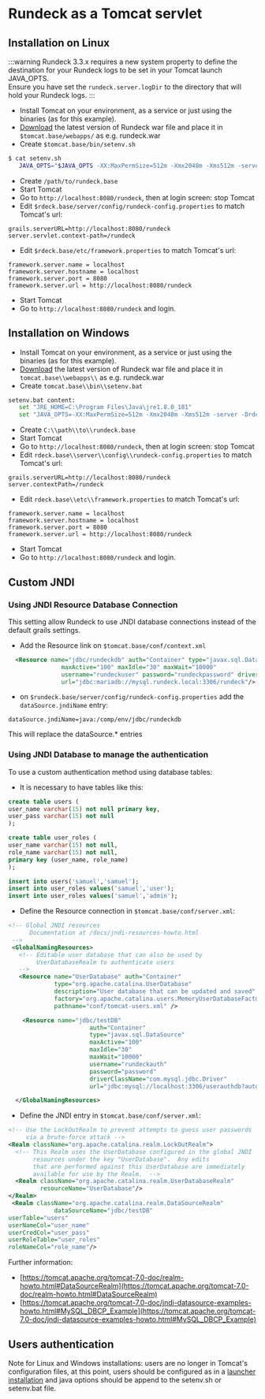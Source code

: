 # Rundeck as a Tomcat servlet

## Installation on Linux

<!---
Originals:

http://support.rundeck.com/customer/en/portal/articles/2798971-install-rundeck-pro-with-tomcat-on-linux
http://support.rundeck.com/customer/en/portal/articles/1817834-install-rundeck-pro-as-a-war-tomcat-on-windows
http://support.rundeck.com/customer/en/portal/articles/2471602-upgrade-rundeck-pro-as-a-war-tomcat-
http://support.rundeck.com/customer/en/portal/articles/2799547-enable-ssl-tomcat
http://support.rundeck.com/customer/en/portal/articles/2539313-jndi-custom-settings-on-tomcat)


Should these be part of the OSS docs?

http://support.rundeck.com/customer/en/portal/articles/2433205-configuring-tomcat-for-ldaps
http://support.rundeck.com/customer/en/portal/articles/2859551-authentication-with-ad-or-ldap-on-tomcat

--->

:::warning
Rundeck 3.3.x requires a new system property to define the destination for your Rundeck logs to be set in your Tomcat launch JAVA_OPTS.  
Ensure you have set the `rundeck.server.logDir` to the directory that will hold your Rundeck logs. 
:::

- Install Tomcat on your environment, as a service or just using the binaries (as for this example).
- [Download](https://rundeck.org/downloads.html) the latest version of Rundeck war file and place it in `$tomcat.base/webapps/` as e.g. rundeck.war
- Create `$tomcat.base/bin/setenv.sh`

```bash
$ cat setenv.sh
   JAVA_OPTS="$JAVA_OPTS -XX:MaxPermSize=512m -Xmx2048m -Xms512m -server -Drdeck.base=/path/to/rundeck.base -Drundeck.config.location=/path/to/rundeck.base/server/config/rundeck-config.properties -Drundeck.server.logDir=/path/to/rundeck.base/server/logs"
```

- Create `/path/to/rundeck.base`
- Start Tomcat
- Go to `http://localhost:8080/rundeck`, then at login screen: stop Tomcat
- Edit `$rdeck.base/server/config/rundeck-config.properties` to match Tomcat's url:

```properties
grails.serverURL=http://localhost:8080/rundeck
server.servlet.context-path=/rundeck
```

- Edit `$rdeck.base/etc/framework.properties` to match Tomcat's url:

```properties
framework.server.name = localhost
framework.server.hostname = localhost
framework.server.port = 8080
framework.server.url = http://localhost:8080/rundeck
```

- Start Tomcat
- Go to `http://localhost:8080/rundeck` and login.

## Installation on Windows

- Install Tomcat on your environment, as a service or just using the binaries (as for this example).
- [Download](https://rundeck.org/downloads.html) the latest version of Rundeck war file and place it in `tomcat.base\\webapps\\` as e.g. rundeck.war
- Create `tomcat.base\\bin\\setenv.bat`

```bash
setenv.bat content:
   set "JRE_HOME=C:\Program Files\Java\jre1.8.0_181"
   set "JAVA_OPTS=-XX:MaxPermSize=512m -Xmx2048m -Xms512m -server -Drdeck.base=C:\path\to\rundeck.base -Drundeck.config.location=C:\path\to\rundeck.base\server\config\rundeck-config.properties -Drundeck.server.logDir=C:\path\to\rundeck.base\server\logs"
```

- Create `C:\\path\\to\\rundeck.base`
- Start Tomcat
- Go to `http://localhost:8080/rundeck`, then at login screen: stop Tomcat
- Edit `rdeck.base\\server\\config\\rundeck-config.properties` to match Tomcat's url:

```properties
grails.serverURL=http://localhost:8080/rundeck
server.contextPath=/rundeck
```

- Edit `rdeck.base\\etc\\framework.properties` to match Tomcat's url:

```properties
framework.server.name = localhost
framework.server.hostname = localhost
framework.server.port = 8080
framework.server.url = http://localhost:8080/rundeck
```

- Start Tomcat
- Go to `http://localhost:8080/rundeck` and login.

## Custom JNDI

### Using JNDI Resource Database Connection

This setting allow Rundeck to use JNDI database connections instead of the default grails settings.

- Add the Resource link on `$tomcat.base/conf/context.xml`

```xml
  <Resource name="jdbc/rundeckdb" auth="Container" type="javax.sql.DataSource"
               maxActive="100" maxIdle="30" maxWait="10000"
               username="rundeckuser" password="rundeckpassword" driverClassName="org.mariadb.jdbc.Driver"
               url="jdbc:mariadb://mysql.rundeck.local:3306/rundeck"/>
```

- on `$rundeck.base/server/config/rundeck-config.properties` add the `dataSource.jndiName` entry:

```properties
dataSource.jndiName=java:/comp/env/jdbc/rundeckdb
```

This will replace the dataSource.\* entries

### Using JNDI Database to manage the authentication

To use a custom authentication method using database tables:

- It is necessary to have tables like this:

```sql
create table users (
user_name varchar(15) not null primary key,
user_pass varchar(15) not null
);

create table user_roles (
user_name varchar(15) not null,
role_name varchar(15) not null,
primary key (user_name, role_name)
);

insert into users('samuel','samuel');
insert into user_roles values('samuel','user');
insert into user_roles values('samuel','admin');
```

- Define the Resource connection in `$tomcat.base/conf/server.xml`:

```xml
<!-- Global JNDI resources
      Documentation at /docs/jndi-resources-howto.html
 -->
 <GlobalNamingResources>
   <!-- Editable user database that can also be used by
        UserDatabaseRealm to authenticate users
   -->
   <Resource name="UserDatabase" auth="Container"
             type="org.apache.catalina.UserDatabase"
             description="User database that can be updated and saved"
             factory="org.apache.catalina.users.MemoryUserDatabaseFactory"
             pathname="conf/tomcat-users.xml" />

    <Resource name="jdbc/testDB"
                       auth="Container"
                       type="javax.sql.DataSource"
                       maxActive="100"
                       maxIdle="30"
                       maxWait="10000"
                       username="rundeckauth"
                       password="password"
                       driverClassName="com.mysql.jdbc.Driver"
                       url="jdbc:mysql://localhost:3306/userauthdb?autoReconnect=true"/>

  </GlobalNamingResources>
```

- Define the JNDI entry in `$tomcat.base/conf/server.xml`:

```xml
<!-- Use the LockOutRealm to prevent attempts to guess user passwords
     via a brute-force attack -->
<Realm className="org.apache.catalina.realm.LockOutRealm">
  <!-- This Realm uses the UserDatabase configured in the global JNDI
       resources under the key "UserDatabase".  Any edits
       that are performed against this UserDatabase are immediately
       available for use by the Realm.  -->
  <Realm className="org.apache.catalina.realm.UserDatabaseRealm"
         resourceName="UserDatabase"/>
</Realm>
 <Realm className="org.apache.catalina.realm.DataSourceRealm"
             dataSourceName="jdbc/testDB"
userTable="users"
userNameCol="user_name"
userCredCol="user_pass"
userRoleTable="user_roles"
roleNameCol="role_name"/>
```

Further information:

- [https://tomcat.apache.org/tomcat-7.0-doc/realm-howto.html#DataSourceRealm](https://tomcat.apache.org/tomcat-7.0-doc/realm-howto.html#DataSourceRealm)
- [https://tomcat.apache.org/tomcat-7.0-doc/jndi-datasource-examples-howto.html#MySQL_DBCP_Example](https://tomcat.apache.org/tomcat-7.0-doc/jndi-datasource-examples-howto.html#MySQL_DBCP_Example)

## Users authentication

Note for Linux and Windows installations: users are no longer in Tomcat's configuration files, at this point, users should be configured as in a [launcher installation](/administration/security/authentication.md#authenticating-users) and java options should be append to the setenv.sh or setenv.bat file.
